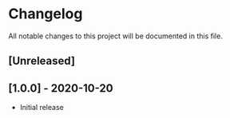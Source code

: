 # Changelog
All notable changes to this project will be documented in this file.

## [Unreleased]

## [1.0.0] - 2020-10-20
- Initial release
